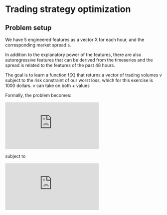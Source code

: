 # Trading strategy optimization

## Problem setup
We have 5 engineered features as a vector X for each hour, and the corresponding market spread s.

In addition to the explanatory power of the features, there are also autoregressive features that can be derived from the timeseries and the spread is related to the features of the past 48 hours.

The goal is to learn a function f(X) that returns a vector of trading volumes v subject to the risk constraint of our worst loss, which for this exercise is 1000 dollars.  v can take on both + values 

Formally, the problem becomes:

![](https://latex.codecogs.com/gif.latex?%24%5Cmax%7B%5Csum_%7Bi%3D1%7D%5E%7Bn%7D%7Dv_i%20s_i%24)

subject to

![](https://latex.codecogs.com/gif.latex?%24%5Cmin%28vs%29%24%20%3E%3D%20-1000)






